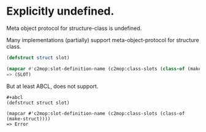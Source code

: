 # Explicitly undefined.
Meta object protocol for structure-class is undefined.

Many implementations (partially) support meta-object-protocol for structure class.

```lisp
(defstruct struct slot)

(mapcar #'c2mop:slot-definition-name (c2mop:class-slots (class-of (make-struct))))
=> (SLOT)
```

But at least ABCL, does not support.

```
#+abcl
(defstruct struct slot)

(mapcar #'c2mop:slot-definition-name (c2mop:class-slots (class-of (make-struct))))
=> Error
```

